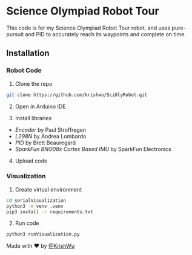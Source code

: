 # Science Olympiad Robot Tour

This code is for my Science Olympiad Robot Tour robot, and uses pure-pursuit and PID to accurately reach its waypoints and complete on time.

## Installation

### Robot Code

1. Clone the repo

```bash
git clone https://github.com/krishwu/SciOlyRobot.git
```

2. Open in Arduino IDE

3. Install libraries

- _Encoder_ by Paul Stroffregen
- _L298N_ by Andrea Lombardo
- _PID_ by Brett Beauregard
- _SparkFun BNO08x Cortex Based IMU_ by SparkFun Electronics

4. Upload code

### Visualization

1. Create virtual environment

```bash
cd serialVisualization
python3 -m venv .venv
pip3 install -r requirements.txt
```

2. Run code

```bash
python3 runVisualization.py
```

Made with ❤️ by [@KrishWu](https://www.github.com/KrishWu)
